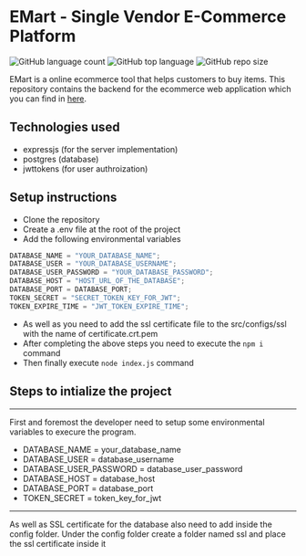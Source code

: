 # EMart - Single Vendor E-Commerce Platform

![GitHub language count](https://img.shields.io/github/languages/count/Team-Accident/frontend)
![GitHub top language](https://img.shields.io/github/languages/top/Team-Accident/frontend)
![GitHub repo size](https://img.shields.io/github/repo-size/Team-Accident/frontend)

EMart is a online ecommerce tool that helps customers to buy items. This repository contains the backend for the ecommerce web application which you can find
in [here](https://github.com/Team-Accident/E-Mart-Frontend).

## Technologies used

- expressjs (for the server implementation)
- postgres (database)
- jwttokens (for user authroization)

## Setup instructions

- Clone the repository
- Create a .env file at the root of the project
- Add the following environmental variables

```js
DATABASE_NAME = "YOUR_DATABASE_NAME";
DATABASE_USER = "YOUR_DATABASE_USERNAME";
DATABASE_USER_PASSWORD = "YOUR_DATABASE_PASSWORD";
DATABASE_HOST = "HOST_URL_OF_THE_DATABASE";
DATABASE_PORT = DATABASE_PORT;
TOKEN_SECRET = "SECRET_TOKEN_KEY_FOR_JWT";
TOKEN_EXPIRE_TIME = "JWT_TOKEN_EXPIRE_TIME";
```

- As well as you need to add the ssl certificate file to the src/configs/ssl with the name of certificate.crt.pem
- After completing the above steps you need to execute the `npm i` command
- Then finally execute `node index.js` command

## Steps to intialize the project

---

First and foremost the developer need to setup some environmental variables to execure the program.

- DATABASE_NAME = your_database_name
- DATABASE_USER = database_username
- DATABASE_USER_PASSWORD = database_user_password
- DATABASE_HOST = database_host
- DATABASE_PORT = database_port
- TOKEN_SECRET = token_key_for_jwt

---

As well as SSL certificate for the database also need to add inside the config folder.
Under the config folder create a folder named ssl and place the ssl certificate inside it

